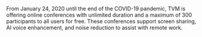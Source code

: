 From January 24, 2020 until the end of the COVID-19 pandemic, TVM is offering online conferences with unlimited duration and a maximum of 300 participants to all users for free. These conferences support screen sharing, AI voice enhancement, and noise reduction to assist with remote work.